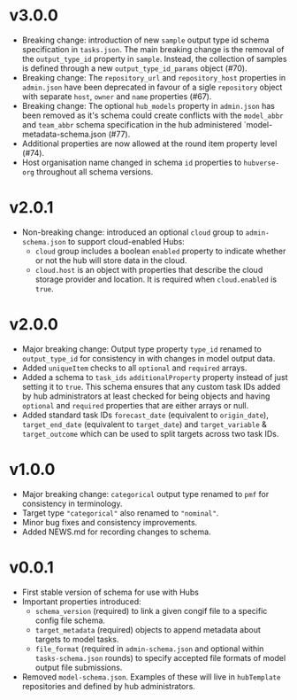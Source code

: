 # v3.0.0

* Breaking change: introduction of new `sample` output type id schema specification in `tasks.json`. The main breaking change is the removal of the `output_type_id` property in `sample`. Instead, the collection of samples is defined through a new `output_type_id_params` object (#70).
* Breaking change: The `repository_url` and `repository_host` properties in `admin.json` have been deprecated in favour of a sigle `repository` object with separate `host`, `owner` and `name` properties (#67).
* Breaking change: The optional `hub_models` property in `admin.json` has been removed as it's schema could create conflicts with the `model_abbr` and `team_abbr` schema specification in the hub administered `model-metadata-schema.json (#77).
* Additional properties are now allowed at the round item property level (#74).
* Host organisation name changed in schema `id` properties to `hubverse-org` throughout all schema versions.

# v2.0.1

* Non-breaking change: introduced an optional `cloud` group to `admin-schema.json` to support cloud-enabled Hubs:
  * `cloud` group includes a boolean `enabled` property to indicate whether or not the hub will store data in the cloud.
  * `cloud.host` is an object with properties that describe the cloud storage provider and location. It is required when `cloud.enabled` is `true`.

# v2.0.0

* Major breaking change: Output type property `type_id` renamed to `output_type_id` for consistency in with changes in model output data.
* Added `uniqueItem` checks to all `optional` and `required` arrays.
* Added a schema to `task_ids` `additionalProperty` property instead of just setting it to `true`. This schema ensures that any custom task IDs added by hub administrators at least checked for being objects and having `optional` and `required` properties that are either arrays or null.
* Added standard task IDs `forecast_date` (equivalent to `origin_date`), `target_end_date` (equivalent to `target_date`) and `target_variable` & `target_outcome` which can be used to split targets across two task IDs.

# v1.0.0

* Major breaking change: `categorical` output type renamed to `pmf` for consistency in terminology.
* Target type `"categorical"` also renamed to `"nominal"`.
* Minor bug fixes and consistency improvements.
* Added NEWS.md for recording changes to schema.


# v0.0.1

* First stable version of schema for use with Hubs
* Important properties introduced:
  * `schema_version` (required) to link a given congif file to a specific config file schema.
  * `target_metadata` (required) objects to append metadata about targets to model tasks.
  * `file_format` (required in `admin-schema.json` and optional within `tasks-schema.json` rounds) to specify accepted file formats of model output file submissions.
* Removed `model-schema.json`. Examples of these will live in `hubTemplate` repositories and defined by hub administrators.
